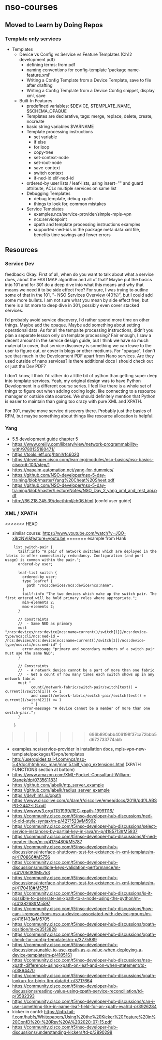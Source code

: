 # nso-courses

## Moved to Learn by Doing Repos

### Template only services

- Templates
  - Device vs Config vs Service vs Feature Templates (Ch12 development pdf)
    - defining terms: from pdf
    - naming conventions for config-template 'package name-feature.xml'
    - Writing a Config Template from a Device Template, save to file after drafting
    - Writing a Config Template from a Device Config snippet, display xml, save
  - Built-In Features
    - predefined variables: $DEVICE, $TEMPLATE_NAME, $SCHEMA_OPAQUE 
    - Templates are declarative, tags: merge, replace, delete, create, nocreate
    - basic string variables $VARNAME
    - Template processing instructions
      - set variable
      - if else
      - for loop
      - copy-tree
      - set-context-node
      - set-root-node
      - save-context
      - switch context
      - if-ned-id elif-ned-id 
    - ordered-by user lists / leaf-lists, using insert="" and guard attribute, ACLs multiple services on same list
    - Debugging Templates
      - debug template, debug xpath
      - things to look for, common mistakes
    - Service Templates
      - examples.ncs/service-provider/simple-mpls-vpn
      - ncs:servicepoint
      - xpath and template processing instructions examples
      - supported-ned-ids in the package meta data.xml file, benefits time savings and fewer errors

## Resources  

### Service Dev

feedback:
Okay. First of all, when do you want to talk about what a service does, about the FASTMAP algorithm and all of that? Maybe put the basics into 101 and for 301 do a deep dive into what this means and why that means we need it to be side effect free?
    For sure, I was trying to outline some of that in the 101, "- NSO Services Overview (40%)", but I could add some more bullets. I am not sure what you mean by side effect free, but there is a lot more to deep dive in 301, possibly even cover stacked services. 

I’d probably avoid service discovery, I’d rather spend more time on other things. Maybe add the opaque. Maybe add something about setting operational data. As for all the tempalte processing instructions, didn’t you plan a separate lesson only on template processing?
    Fair enough, I saw a decent amount in the service design guide, but I think we have so much material to cover, that service discovery is something we can leave to the user to figure out, or cover in blogs or other mediums. For "opaque", I don't see that much in the Development PDF apart from Nano services. Are they used outside of nano services? Is there additional docs I should check out or just the Dev PDF?

I don’t know, I think I’d rather do a little bit of python than getting super deep into template services.
    Yeah, my original design was to have Python Development in a different course series. I feel like there is a whole set of things to figure out when adding coding logic, like connecting to a resource manager or outside data sources. We should definitely mention that Python is easier to maintain than going too crazy with pure XML and XPATH. 

For 301, maybe move service discovery there. Probably just the basics of RFM, but maybe something about things like resource allocation is helpful.

### Yang
- 5.5 development guide chapter 5
- https://www.oreilly.com/library/view/network-programmability-with/9780135180471/
- https://tools.ietf.org/html/rfc6020
- https://developer.cisco.com/learning/modules/nso-basics/nso-basics-cisco-it-103/step/1
- https://napalm-automation.net/yang-for-dummies/
- https://github.com/NSO-developer/nso-5-day-training/blob/master/Yang%20Cheat%20Sheet.pdf
- https://github.com/NSO-developer/nso-5-day-training/blob/master/LectureNotes/NSO_Day_2_yang_xml_and_rest_api.pdf
- http://66.218.245.39/doc/html/ch06.html (confd user guide)

### XML / XPATH

<<<<<<< HEAD
- similar course: https://www.youtube.com/watch?v=JQO-x8rzNVI&feature=youtu.be 
=======
example from Hank
```
    list switch-pair {
      tailf:info "A pair of network switches which are deployed in the fabric to offer connectivity redundancy. Configuration (and port usage) is common within the pair.";
      ordered-by user; 

      leaf-list switch {
        ordered-by user;  
        type leafref { 
          path "/ncs:devices/ncs:device/ncs:name"; 
        }
        tailf:info "The two devices which make up the switch pair. The first entered will be hold primary roles where appropriate.";
        min-elements 2;
        max-elements 2;
      }

      // Constraints
      //  - Same NED as primary 
      must "/ncs:devices/ncs:device[ncs:name=current()/switch[1]]/ncs:device-type/ncs:cli/ncs:ned-id = /ncs:devices/ncs:device[ncs:name=current()/switch[2]]/ncs:device-type/ncs:cli/ncs:ned-id" {
        error-message "primary and secondary members of a switch pair must use the same NED";
      }

      // Constraints 
      //  - A network device cannot be a part of more than one fabric 
      //  - Get a count of how many times each switch shows up in any network fabric
      must "
            count(/network-fabric/switch-pair/switch[text() = current()/switch[1]]) <= 1
            and count(/network-fabric/switch-pair/switch[text() = current()/switch[2]]) <= 1
            " {
        error-message "A device cannot be a member of more than one switch-pair.";
      }

    }
```

>>>>>>> 696b890abb406198f37ca72bbb5d672733774abb
- examples.ncs/service-provider in installation docs, mpls-vpn-new-template/packages/l3vpn/templates
- http://userguides.tail-f.com/ncs/nso-5.4/doc/html/nso_man/man.5.tailf_yang_extensions.html (XPATH FUNCTIONS section at bottom)
- https://www.amazon.com/XML-Pocket-Consultant-William-Stanek/dp/0735611831
- https://github.com/jabelk/ntp_server_example
- https://github.com/jabelk/radius_server_example
- https://devhints.io/xpath
- https://www.ciscolive.com/c/dam/r/ciscolive/emea/docs/2019/pdf/LABSPG-2442-LG.pdf 
- https://www.w3.org/TR/1999/REC-xpath-19991116/
- https://community.cisco.com/t5/nso-developer-hub-discussions/ned-id-old-style-syntax/m-p/4271523#M5992
- https://community.cisco.com/t5/nso-developer-hub-discussions/select-service-instances-by-partial-key-in-java/m-p/4185713#M5837
- https://community.cisco.com/t5/nso-developer-hub-discussions/if-ned-greater-than/m-p/4175480#M5787
- https://community.cisco.com/t5/nso-developer-hub-discussions/interface-shutdown-test-for-existence-in-xml-template/m-p/4170866#M5756
- https://community.cisco.com/t5/nso-developer-hub-discussions/multiple-keys-validation-performance/m-p/4170508#M5753
- https://community.cisco.com/t5/nso-developer-hub-discussions/interface-shutdown-test-for-existence-in-xml-template/m-p/4170418#M5751
- https://community.cisco.com/t5/nso-developer-hub-discussions/is-it-possible-to-generate-an-xpath-to-a-node-using-the-python/m-p/4138268#M5597
- https://community.cisco.com/t5/nso-developer-hub-discussions/how-can-i-remove-from-nso-a-device-associated-with-device-groups/m-p/4161433#M5705
- https://community.cisco.com/t5/nso-developer-hub-discussions/xpath-position/m-p/3513828
- https://community.cisco.com/t5/nso-developer-hub-discussions/xpath-check-for-config-templates/m-p/3775889
- https://community.cisco.com/t5/nso-developer-hub-discussions/unable-to-use-xpath-as-a-value-when-deploying-a-device-template/m-p/4105161
- https://community.cisco.com/t5/nso-developer-hub-discussions/nso-xpath-difference-using-xpath-on-leaf-and-on-when-statement/td-p/3864470
- https://community.cisco.com/t5/nso-developer-hub-discussions/xpath-lookup-for-bigip-ltm-data/td-p/3717664
- https://community.cisco.com/t5/nso-developer-hub-discussions/reading-value-using-xpath-service-reconciliation/td-p/3582393
- https://community.cisco.com/t5/nso-developer-hub-discussions/can-i-use-something-like-in-name-leaf-field-for-an-xpath-eval/td-p/3926284
- kicker in confd: https://info.tail-f.com/hubfs/Whitepapers/Using%20the%20Kicker%20Feature%20in%20ConfD%20-%20Rev%20A%202020-07-15.pdf
- https://community.cisco.com/t5/nso-developer-hub-discussions/understanding-kickers/td-p/3890298

